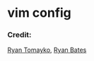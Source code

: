 vim config
==========

### Credit:

[Ryan Tomayko](http://github.com/rtomayko/dotfiles),
[Ryan Bates](http://github.com/ryanb/dotfiles)
